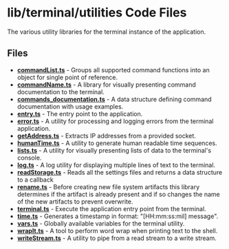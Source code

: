 # lib/terminal/utilities Code Files
The various utility libraries for the terminal instance of the application.

## Files
<!-- Do not edit below this line.  Contents dynamically populated. -->

* **[commandList.ts](commandList.ts)**                       - Groups all supported command functions into an object for single point of reference.
* **[commandName.ts](commandName.ts)**                       - A library for visually presenting command documentation to the terminal.
* **[commands_documentation.ts](commands_documentation.ts)** - A data structure defining command documentation with usage examples.
* **[entry.ts](entry.ts)**                                   - The entry point to the application.
* **[error.ts](error.ts)**                                   - A utility for processing and logging errors from the terminal application.
* **[getAddress.ts](getAddress.ts)**                         - Extracts IP addresses from a provided socket.
* **[humanTime.ts](humanTime.ts)**                           - A utility to generate human readable time sequences.
* **[lists.ts](lists.ts)**                                   - A utility for visually presenting lists of data to the terminal's console.
* **[log.ts](log.ts)**                                       - A log utility for displaying multiple lines of text to the terminal.
* **[readStorage.ts](readStorage.ts)**                       - Reads all the settings files and returns a data structure to a callback
* **[rename.ts](rename.ts)**                                 - Before creating new file system artifacts this library determines if the artifact is already present and if so changes the name of the new artifacts to prevent overwrite.
* **[terminal.ts](terminal.ts)**                             - Execute the application entry point from the terminal.
* **[time.ts](time.ts)**                                     - Generates a timestamp in format: "[HH:mm:ss:mil] message".
* **[vars.ts](vars.ts)**                                     - Globally available variables for the terminal utility.
* **[wrapIt.ts](wrapIt.ts)**                                 - A tool to perform word wrap when printing text to the shell.
* **[writeStream.ts](writeStream.ts)**                       - A utility to pipe from a read stream to a write stream.